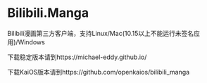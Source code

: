 # Bilibili.Manga
Bilibili漫画第三方客户端，支持Linux/Mac(10.15以上不能运行未签名应用)/Windows

下载稳定版本请到https://michael-eddy.github.io/

下载KaiOS版本请到https://github.com/openkaios/bilibili_manga